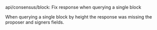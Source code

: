 api/consensus/block: Fix response when querying a single block

When querying a single block by height the response was missing the proposer
and signers fields.
